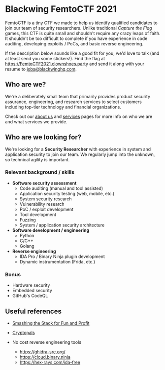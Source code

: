 # Blackwing FemtoCTF 2021

FemtoCTF is a tiny CTF we made to help us identify qualified candidates to join our team of security researchers. Unlike traditional _Capture the Flag_ games, this CTF is quite small and shouldn't require any crazy leaps of faith. It shouldn't be too difficult to complete if you have experience in code auditing, developing exploits / PoCs, and basic reverse engineering.

If the description below sounds like a good fit for you, we'd love to talk (and at least send you some stickers!). 
Find the flag at https://FemtoCTF2021.clownshoes.party and send it along with your resume to jobs@blackwinghq.com.

## Who are we?
We're a deliberately small team that primarily provides product security assurance, engineering, and research services to select customers including top-tier technology and financial organizations.

Check out our [about us](https://blackwinghq.com/about/) and [services](https://blackwinghq.com/services/) pages for more info on who we are and what services we provide.

## Who are we looking for?
We're looking for a **Security Researcher** with experience in system and application security to join our team.
We regularly jump into the unknown, so technical agility is important.

### Relevant background / skills

- **Software security assessment**
    - Code auditing (manual and tool assisted)
    - Application security testing (web, mobile, etc.)
    - System security research
    - Vulnerability research
    - PoC / exploit development
    - Tool development
    - Fuzzing
    - System / application security architecture
- **Software development / engineering**
  - Python
  - C/C++
  - Golang
- **Reverse engineering**
  - IDA Pro / Binary Ninja plugin development
  - Dynamic instrumentation (Frida, etc.)

### Bonus
- Hardware security
- Embedded security
- GitHub's CodeQL


## Useful references
- [Smashing the Stack for Fun and Profit](http://phrack.org/issues/49/14.html)
- [Cryptopals](https://cryptopals.com/)

- No cost reverse engineering tools
  - https://ghidra-sre.org/
  - https://cloud.binary.ninja
  - https://hex-rays.com/ida-free
